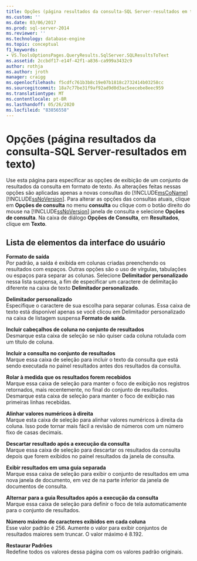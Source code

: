 ```yaml
---
title: Opções (página resultados da consulta-SQL Server-resultados em texto) | Microsoft Docs
ms.custom: ''
ms.date: 03/06/2017
ms.prod: sql-server-2014
ms.reviewer: ''
ms.technology: database-engine
ms.topic: conceptual
f1_keywords:
- VS.ToolsOptionsPages.QueryResults.SqlServer.SQLResultsToText
ms.assetid: 2ccbdf17-e14f-42f1-a836-ca999a3432c9
author: rothja
ms.author: jroth
manager: craigg
ms.openlocfilehash: f5cdfc761b3b8c19e07b1818c2732414b03258cc
ms.sourcegitcommit: 18a7c77be31f9af92ad9d0d3ac5eecebe8eec959
ms.translationtype: MT
ms.contentlocale: pt-BR
ms.lasthandoff: 05/26/2020
ms.locfileid: "83856558"
---
```

# <a name="options-query-results-sql-server-results-to-text-page"></a>Opções (página resultados da consulta-SQL Server-resultados em texto)
  Use esta página para especificar as opções de exibição de um conjunto de resultados da consulta em formato de texto. As alterações feitas nessas opções são aplicadas apenas a novas consultas do [!INCLUDE[msCoName](../includes/msconame-md.md)] [!INCLUDE[ssNoVersion](../includes/ssnoversion-md.md)]. Para alterar as opções das consultas atuais, clique em **Opções de consulta** no menu **consulta** ou clique com o botão direito do mouse na [!INCLUDE[ssNoVersion](../includes/ssnoversion-md.md)] janela de consulta e selecione **Opções de consulta**. Na caixa de diálogo **Opções de Consulta**, em **Resultados**, clique em **Texto**.  
  
## <a name="ui-element-list"></a>Lista de elementos da interface do usuário  
 **Formato de saída**  
 Por padrão, a saída é exibida em colunas criadas preenchendo os resultados com espaços. Outras opções são o uso de vírgulas, tabulações ou espaços para separar as colunas. Selecione **Delimitador personalizado** nessa lista suspensa, a fim de especificar um caractere de delimitação diferente na caixa de texto **Delimitador personalizado**.  
  
 **Delimitador personalizado**  
 Especifique o caractere de sua escolha para separar colunas. Essa caixa de texto está disponível apenas se você clicou em Delimitador personalizado na caixa de listagem suspensa **Formato de saída**.  
  
 **Incluir cabeçalhos de coluna no conjunto de resultados**  
 Desmarque esta caixa de seleção se não quiser cada coluna rotulada com um título de coluna.  
  
 **Incluir a consulta no conjunto de resultados**  
 Marque essa caixa de seleção para incluir o texto da consulta que está sendo executada no painel resultados antes dos resultados da consulta.  
  
 **Rolar à medida que os resultados forem recebidos**  
 Marque essa caixa de seleção para manter o foco de exibição nos registros retornados, mais recentemente, no final do conjunto de resultados. Desmarque esta caixa de seleção para manter o foco de exibição nas primeiras linhas recebidas.  
  
 **Alinhar valores numéricos à direita**  
 Marque esta caixa de seleção para alinhar valores numéricos à direita da coluna. Isso pode tornar mais fácil a revisão de números com um número fixo de casas decimais.  
  
 **Descartar resultado após a execução da consulta**  
 Marque essa caixa de seleção para descartar os resultados da consulta depois que forem exibidos no painel resultados da janela de consulta.  
  
 **Exibir resultados em uma guia separada**  
 Marque essa caixa de seleção para exibir o conjunto de resultados em uma nova janela de documento, em vez de na parte inferior da janela de documentos de consulta.  
  
 **Alternar para a guia Resultados após a execução da consulta**  
 Marque essa caixa de seleção para definir o foco de tela automaticamente para o conjunto de resultados.  
  
 **Número máximo de caracteres exibidos em cada coluna**  
 Esse valor padrão é 256. Aumente o valor para exibir conjuntos de resultados maiores sem truncar. O valor máximo é 8.192.  
  
 **Restaurar Padrões**  
 Redefine todos os valores dessa página com os valores padrão originais.  
  
  
